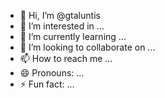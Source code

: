 - 👋 Hi, I’m @gtaluntis
- 👀 I’m interested in ...
- 🌱 I’m currently learning ...
- 💞️ I’m looking to collaborate on ...
- 📫 How to reach me ...
- 😄 Pronouns: ...
- ⚡ Fun fact: ...

<!---
gtaluntis/gtaluntis is a ✨ special ✨ repository because its `README.md` (this file) appears on your GitHub profile.
You can click the Preview link to take a look at your changes.
--->
